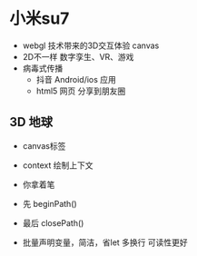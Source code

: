 # 小米su7
  - webgl 技术带来的3D交互体验 canvas
  - 2D不一样 数字孪生、VR、游戏
  - 病毒式传播
    - 抖音 Android/ios 应用
    - html5 网页 分享到朋友圈

## 3D 地球
- canvas标签
- context 绘制上下文
- 你拿着笔
- 先 beginPath() 
- 最后 closePath()

- 批量声明变量，简洁，省let  多换行 可读性更好